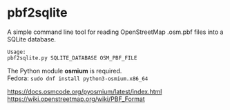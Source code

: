 # pbf2sqlite

A simple command line tool for reading OpenStreetMap .osm.pbf files into a SQLite database.

```
Usage:
pbf2sqlite.py SQLITE_DATABASE OSM_PBF_FILE
```

The Python module **osmium** is required.  
Fedora: `sudo dnf install python3-osmium.x86_64`

<https://docs.osmcode.org/pyosmium/latest/index.html>  
<https://wiki.openstreetmap.org/wiki/PBF_Format>  
